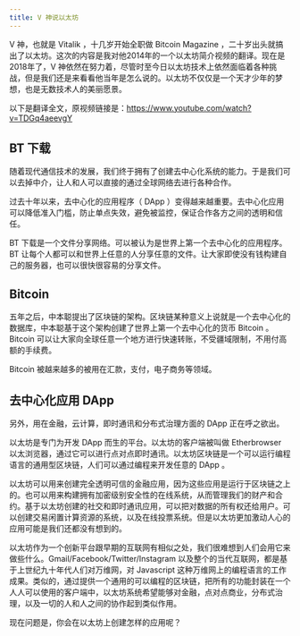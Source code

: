 ```yaml
---
title: V 神说以太坊
---
```


V 神，也就是 Vitalik ，十几岁开始全职做 Bitcoin Magazine ，二十岁出头就搞出了以太坊。这次的内容是我对他2014年的一个以太坊简介视频的翻译。现在是2018年了，V 神依然在努力着，尽管时至今日以太坊技术上依然面临着各种挑战，但是我们还是来看看他当年是怎么说的。以太坊不仅仅是一个天才少年的梦想，也是无数技术人的美丽愿景。

以下是翻译全文，原视频链接是：https://www.youtube.com/watch?v=TDGq4aeevgY

## BT 下载

随着现代通信技术的发展，我们终于拥有了创建去中心化系统的能力。于是我们可以去掉中介，让人和人可以直接的通过全球网络去进行各种合作。

过去十年以来，去中心化的应用程序（ DApp ）变得越来越重要。去中心化应用可以降低准入门槛，防止单点失效，避免被监控，保证合作各方之间的透明和信任。

BT 下载是一个文件分享网络。可以被认为是世界上第一个去中心化的应用程序。BT 让每个人都可以和世界上任意的人分享任意的文件。让大家即使没有钱构建自己的服务器，也可以很快很容易的分享文件。

## Bitcoin 

五年之后，中本聪提出了区块链的架构。区块链某种意义上说就是一个去中心化的数据库，中本聪基于这个架构创建了世界上第一个去中心化的货币 Bitcoin 。Bitcoin 可以让大家向全球任意一个地方进行快速转账，不受疆域限制，不用付高额的手续费。

Bitcoin 被越来越多的被用在汇款，支付，电子商务等领域。

## 去中心化应用 DApp

另外，用在金融，云计算，即时通讯和分布式治理方面的 DApp 正在呼之欲出。

以太坊是专门为开发 DApp 而生的平台。以太坊的客户端被叫做 Etherbrowser 以太浏览器，通过它可以进行点对点即时通讯。以太坊区块链是一个可以运行编程语言的通用型区块链，人们可以通过编程来开发任意的 DApp 。

以太坊可以用来创建完全透明可信的金融应用，因为这些应用是运行于区块链之上的。也可以用来构建拥有加密级别安全性的在线系统，从而管理我们的财产和合约。基于以太坊创建的社交和即时通讯应用，可以把对数据的所有权还给用户。可以创建交易闲置计算资源的系统，以及在线投票系统。但是以太坊更加激动人心的应用可能是我们还都没有想到的。

以太坊作为一个创新平台跟早期的互联网有相似之处，我们很难想到人们会用它来做些什么。Gmail/Facebook/Twitter/Instagram 以及整个的当代互联网，都是基于上世纪九十年代人们对万维网，对 Javascript 这种万维网上的编程语言的工作成果。类似的，通过提供一个通用的可以编程的区块链，把所有的功能封装在一个人人可以使用的客户端中，以太坊系统希望能够对金融，点对点商业，分布式治理，以及一切的人和人之间的协作起到类似作用。

现在问题是，你会在以太坊上创建怎样的应用呢？
